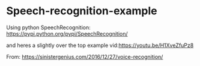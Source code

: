# Speech-recognition-example

Using python SpeechRecognition: https://pypi.python.org/pypi/SpeechRecognition/

and heres a slightly over the top example vid:https://youtu.be/H1XveZfuPz8


From: https://sinistergenius.com/2016/12/27/voice-recognition/
